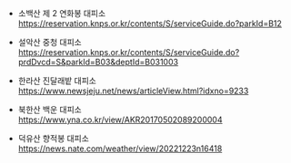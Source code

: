 - 소백산 제 2 연화봉 대피소  
https://reservation.knps.or.kr/contents/S/serviceGuide.do?parkId=B12

- 설악산 중청 대피소  
https://reservation.knps.or.kr/contents/S/serviceGuide.do?prdDvcd=S&parkId=B03&deptId=B031003

- 한라산 진달래밭 대피소  
https://www.newsjeju.net/news/articleView.html?idxno=9233

- 북한산 백운 대피소  
https://www.yna.co.kr/view/AKR20170502089200004

- 덕유산 향적봉 대피소  
https://news.nate.com/weather/view/20221223n16418
